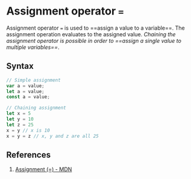 # Assignment operator `=`

Assignment operator `=` is used to ==assign a value to a variable==. The assignment operation evaluates to the assigned value. _Chaining the assignment operator is possible in order to ==assign a single value to multiple variables==_.

## Syntax

```js
// Simple assignment
var a = value;
let a = value;
const a = value;

// Chaining assignment
let x = 5
let y = 10
let z = 25
x = y // x is 10
x = y = z // x, y and z are all 25
```



## References

1. [Assignment (=) - MDN](https://developer.mozilla.org/en-US/docs/Web/JavaScript/Reference/Operators/Assignment)